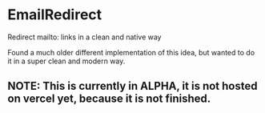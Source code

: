 # EmailRedirect

Redirect mailto: links in a clean and native way

Found a much older different implementation of this idea, but wanted to do it in a super clean and modern way.

## NOTE: This is currently in ALPHA, it is not hosted on vercel yet, because it is not finished.
